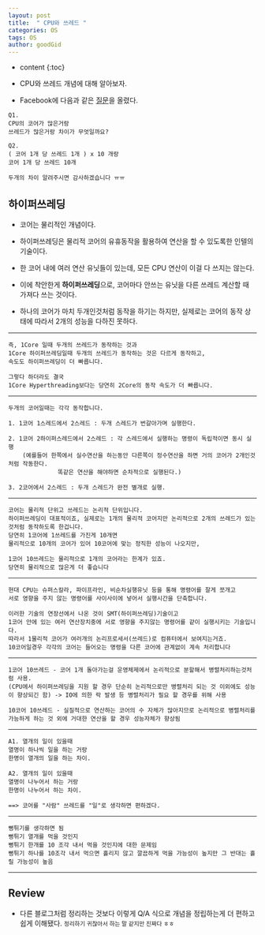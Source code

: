 ```yaml
---
layout: post
title:  " CPU와 쓰레드 "
categories: OS
tags: OS
author: goodGid
---
```

* content
{:toc}


* CPU와 쓰레드 개념에 대해 알아보자.










* Facebook에 다음과 같은 [질문](https://www.facebook.com/groups/codingeverybody/permalink/2367609543279568/?comment_id=2367620266611829&reply_comment_id=2368777433162779&notif_id=1536100067643730&notif_t=group_comment)을 올렸다.

```
Q1.
CPU의 코어가 많은거랑
쓰레드가 많은거랑 차이가 무엇일까요?

Q2.
( 코어 1개 당 쓰레드 1개 ) x 10 개랑 
코어 1개 당 쓰레드 10개

두개의 차이 알려주시면 감사하겠습니다 ㅠㅠ
```


## 하이퍼쓰레딩

* 코어는 물리적인 개념이다.

* 하이퍼쓰레딩은 물리적 코어의 유휴동작을 활용하여 연산을 할 수 있도록한 인텔의 기술이다.

* 한 코어 내에 여러 연산 유닛들이 있는데, 모든 CPU 연산이 이걸 다 쓰지는 않는다. 

* 이에 착안한게 **하이퍼쓰레딩**으로, 코어마다 안쓰는 유닛을 다른 쓰레드 계산할 때 가져다 쓰는 것이다.

* 하나의 코어가 마치 두개인것처럼 동작을 하기는 하지만, 실제로는 코어의 동작 상태에 따라서 2개의 성능을 다하진 못하다.

---

```
즉, 1Core 일때 두개의 쓰레드가 동작하는 것과
1Core 하이퍼쓰레딩일때 두개의 쓰레드가 동작하는 것은 다르게 동작하고,
속도도 하이퍼쓰레딩이 더 빠릅니다.

그렇다 하더라도 결국 
1Core Hyperthreading보다는 당연히 2Core의 동작 속도가 더 빠릅니다.
```

---

```
두개의 코어일때는 각각 동작합니다.

1. 1코어 1스레드에서 2스레드 : 두개 스레드가 번갈아가며 실행한다.

2. 1코어 2하이퍼스레드에서 2스레드 : 각 스레드에서 실행하는 명령이 독립적이면 동시 실행 
    (예를들어 한쪽에서 실수연산을 하는동안 다른쪽이 정수연산을 하면 거의 코어가 2개인것 처럼 작동한다.
              똑같은 연산을 해야하면 순차적으로 실행된다.)

3. 2코어에서 2스레드 : 두개 스레드가 완전 별개로 실행.
```

---

```
코어는 물리적 단위고 쓰레드는 논리적 단위입니다.
하이퍼쓰레딩이 대표적이죠, 실제로는 1개의 물리적 코어지만 논리적으로 2개의 쓰레드가 있는 것처럼 동작하도록 한겁니다.
당연히 1코어에 1쓰레드를 가진게 10개면 
물리적으로 10개의 코어가 있어 10코어에 맞는 정직한 성능이 나오지만, 

1코어 10쓰레드는 물리적으로 1개의 코어라는 한계가 있죠. 
당연히 물리적으로 많은게 더 좋습니다
```

---

```
현대 CPU는 슈퍼스칼라, 파이프라인, 비순차실행유닛 등을 통해 명령어를 잘게 쪼개고 
서로 영향을 주지 않는 명령어를 사이사이에 넣어서 실행시간을 단축합니다. 

이러한 기술의 연장선에서 나온 것이 SMT(하이퍼쓰레딩)기술이고 
1코어 안에 있는 여러 연산장치중에 서로 영향을 주지않는 명령어를 같이 실행시키는 기술입니다. 
따라서 1물리적 코어가 여러개의 논리프로세서(쓰레드)로 컴퓨터에서 보여지는거죠.
10코어일경우 각각의 코어는 들어오는 명령을 다른 코어에 관계없이 계속 처리합니다
```

---

```
1코어 10쓰레드 - 코어 1개 돌아가는걸 운영체제에서 논리적으로 분할해서 병렬처리하는것처럼 사용.
(CPU에서 하이퍼쓰레딩을 지원 할 경우 단순히 논리적으로만 병렬처리 되는 것 이외에도 성능이 향상되긴 함) -> IO에 의한 락 발생 등 병렬처리가 필요 할 경우를 위해 사용

10코어 10쓰레드 - 실질적으로 연산하는 코어의 수 자체가 많아지므로 논리적으로 병렬처리를 가능하게 하는 것 외에 거대한 연산을 할 경우 성능자체가 향상됨
```

---

```
A1. 열개의 일이 있을때
열명이 하나씩 일을 하는 거랑
한명이 열개의 일을 하는 차이.

A2. 열개의 일이 있을때
열명이 나누어서 하는 거랑
한명이 나누어서 하는 차이.

==> 코어를 "사람" 쓰레드를 "일"로 생각하면 편하겠다.
```
---

```
뻥튀기를 생각하면 됨
뻥튀기 열개를 먹을 것인지
뻥튀기 한개를 10 조각 내서 먹을 것인지에 대한 문제임
뻥튀기 하나를 10조각 내서 먹으면 흘리지 않고 깔끔하게 먹을 가능성이 높지만 그 반대는 흘릴 가능성이 높음
```


---

## Review

* 다른 블로그처럼 정리하는 것보다 이렇게 Q/A 식으로 개념을 정립하는게 더 편하고 쉽게 이해됐다. <small>정리하기 귀찮아서 하는 말 같지만 진짜다 ㅎㅎ</small>










